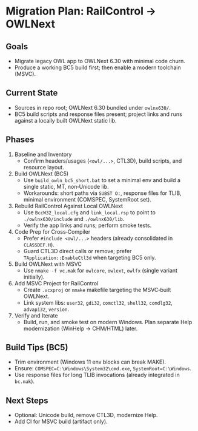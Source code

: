 # Migration Plan: RailControl → OWLNext

## Goals
- Migrate legacy OWL app to OWLNext 6.30 with minimal code churn.
- Produce a working BC5 build first; then enable a modern toolchain (MSVC).

## Current State
- Sources in repo root; OWLNext 6.30 bundled under `owlnx630/`.
- BC5 build scripts and response files present; project links and runs against a locally built OWLNext static lib.

## Phases
1) Baseline and Inventory
   - Confirm headers/usages (`<owl/...>`, CTL3D), build scripts, and resource layout.
2) Build OWLNext (BC5)
   - Use `build_owln_bc5_short.bat` to set a minimal env and build a single static, MT, non‑Unicode lib.
   - Workarounds: short paths via `SUBST O:`, response files for TLIB, minimal environment (COMSPEC, SystemRoot set).
3) Rebuild RailControl Against Local OWLNext
   - Use `BccW32_local.cfg` and `link_local.rsp` to point to `./owlnx630/include` and `./owlnx630/lib`.
   - Verify the app links and runs; perform smoke tests.
4) Code Prep for Cross‑Compiler
   - Prefer `#include <owl/...>` headers (already consolidated in `CLASSDEF.H`).
   - Guard CTL3D direct calls or remove; prefer `TApplication::EnableCtl3d` when targeting BC5 only.
5) Build OWLNext with MSVC
   - Use `nmake -f vc.mak` for `owlcore`, `owlext`, `owlfx` (single variant initially).
6) Add MSVC Project for RailControl
   - Create `.vcxproj` or `nmake` makefile targeting the MSVC‑built OWLNext.
   - Link system libs: `user32`, `gdi32`, `comctl32`, `shell32`, `comdlg32`, `advapi32`, `version`.
7) Verify and Iterate
   - Build, run, and smoke test on modern Windows. Plan separate Help modernization (WinHelp → CHM/HTML) later.

## Build Tips (BC5)
- Trim environment (Windows 11 env blocks can break MAKE).
- Ensure: `COMSPEC=C:\Windows\System32\cmd.exe`, `SystemRoot=C:\Windows`.
- Use response files for long TLIB invocations (already integrated in `bc.mak`).

## Next Steps
- Optional: Unicode build, remove CTL3D, modernize Help.
- Add CI for MSVC build (artifact only).

